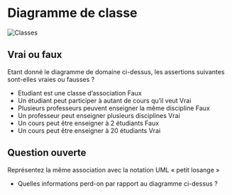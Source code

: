 # Diagramme de classe

![Classes](uml/classes.png)

## Vrai ou faux

Etant donné le diagramme de domaine ci-dessus, les assertions suivantes sont-elles vraies ou fausses ? 
- Etudiant est une classe d’association Faux
- Un étudiant peut participer à autant de cours qu’il veut Vrai
- Plusieurs professeurs peuvent enseigner la même discipline Faux
- Un professeur peut enseigner plusieurs disciplines Vrai
- Un cours peut être enseigner à 2 étudiants Faux
- Un cours peut être enseigner à 20 étudiants Vrai

## Question ouverte

Représentez la même association avec la notation UML « petit losange » 

- Quelles informations perd-on par rapport au diagramme ci-dessus ? 